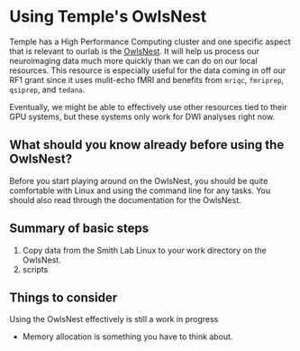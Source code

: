 # Using Temple's OwlsNest
Temple has a High Performance Computing cluster and one specific aspect that is relevant to ourlab is the [OwlsNest](https://www.hpc.temple.edu/owlsnest2/). It will help us process our neuroimaging data much more quickly than we can do on our local resources. This resource is especially useful for the data coming in off our RF1 grant since it uses mulit-echo fMRI and benefits from `mriqc`, `fmriprep`, `qsiprep`, and `tedana`.

Eventually, we might be able to effectively use other resources tied to their GPU systems, but these systems only work for DWI analyses right now.

## What should you know already before using the OwlsNest?
Before you start playing around on the OwlsNest, you should be quite comfortable with Linux and using the command line for any tasks. You should also read through the documentation for the OwlsNest.


## Summary of basic steps
1. Copy data from the Smith Lab Linux to your work directory on the OwlsNest.
2. scripts


## Things to consider
Using the OwlsNest effectively is still a work in progress
- Memory allocation is something you have to think about.
